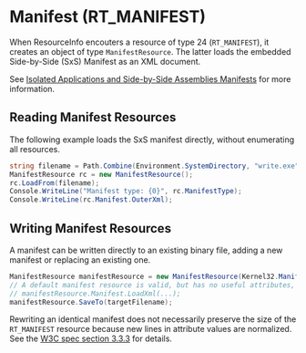 Manifest (RT_MANIFEST)
======================

When ResourceInfo encouters a resource of type 24 (`RT_MANIFEST`), it creates an object of type `ManifestResource`. The latter loads the embedded Side-by-Side (SxS) Manifest as an XML document.

See [Isolated Applications and Side-by-Side Assemblies Manifests](http://msdn.microsoft.com/en-us/library/aa375365.aspx) for more information.

Reading Manifest Resources
--------------------------

The following example loads the SxS manifest directly, without enumerating all resources. 

``` csharp
string filename = Path.Combine(Environment.SystemDirectory, "write.exe");
ManifestResource rc = new ManifestResource();
rc.LoadFrom(filename);
Console.WriteLine("Manifest type: {0}", rc.ManifestType);
Console.WriteLine(rc.Manifest.OuterXml);
```
Writing Manifest Resources
--------------------------

A manifest can be written directly to an existing binary file, adding a new manifest or replacing an existing one. 

``` csharp
ManifestResource manifestResource = new ManifestResource(Kernel32.ManifestType.CreateProcess);
// A default manifest resource is valid, but has no useful attributes, load the desired manifest here.
// manifestResource.Manifest.LoadXml(...);
manifestResource.SaveTo(targetFilename);
```
Rewriting an identical manifest does not necessarily preserve the size of the `RT_MANIFEST` resource because new lines in attribute values are normalized. See the [W3C spec section 3.3.3](http://www.w3.org/TR/REC-xml/#AVNormalize) for details. 
 
